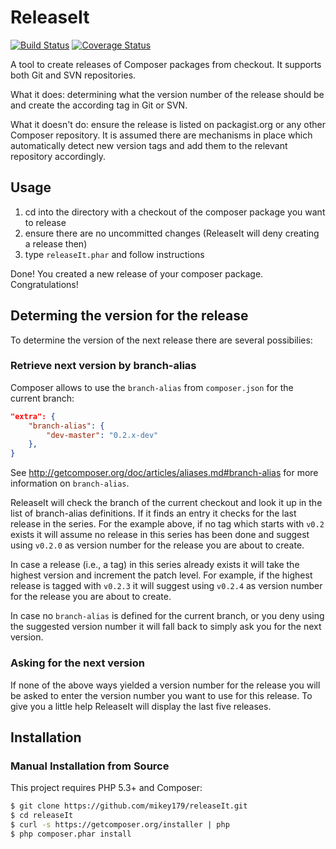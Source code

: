 # ReleaseIt

[![Build Status](https://secure.travis-ci.org/mikey179/releaseIt.png)](http://travis-ci.org/mikey179/releaseIt)
[![Coverage Status](https://coveralls.io/repos/github/mikey179/releaseIt/badge.svg?branch=master)](https://coveralls.io/github/mikey179/releaseIt?branch=master)

A tool to create releases of Composer packages from checkout. It supports both
Git and SVN repositories.

What it does: determining what the version number of the release should be and
create the according tag in Git or SVN.

What it doesn't do: ensure the release is listed on packagist.org or any other
Composer repository. It is assumed there are mechanisms in place which automatically
detect new version tags and add them to the relevant repository accordingly.


## Usage

1. cd into the directory with a checkout of the composer package you want to release
1. ensure there are no uncommitted changes (ReleaseIt will deny creating a release then)
1. type `releaseIt.phar` and follow instructions

Done! You created a new release of your composer package. Congratulations!


## Determing the version for the release

To determine the version of the next release there are several possibilies:

### Retrieve next version by branch-alias

Composer allows to use the `branch-alias` from `composer.json` for the current
branch:

```json
"extra": {
    "branch-alias": {
        "dev-master": "0.2.x-dev"
    },
}
```

See http://getcomposer.org/doc/articles/aliases.md#branch-alias for more information
on `branch-alias`.

ReleaseIt will check the branch of the current checkout and look it up in the
list of branch-alias definitions. If it finds an entry it checks for the last
release in the series. For the example above, if no tag which starts with `v0.2`
exists it will assume no release in this series has been done and suggest using
`v0.2.0` as version number for the release you are about to create.

In case a release (i.e., a tag) in this series already exists it will take the
highest version and increment the patch level. For example, if the highest release
is tagged with `v0.2.3` it will suggest using `v0.2.4` as version number for the
release you are about to create.

In case no `branch-alias` is defined for the current branch, or you deny using
the suggested version number it will fall back to simply ask you for the next
version.


### Asking for the next version

If none of the above ways yielded a version number for the release you will be
asked to enter the version number you want to use for this release. To give you
a little help ReleaseIt will display the last five releases.


## Installation

### Manual Installation from Source

This project requires PHP 5.3+ and Composer:

```bash
$ git clone https://github.com/mikey179/releaseIt.git
$ cd releaseIt
$ curl -s https://getcomposer.org/installer | php
$ php composer.phar install
```
